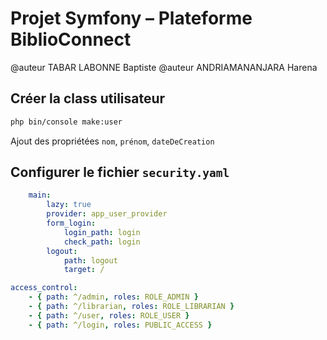 # Projet Symfony – Plateforme BiblioConnect
@auteur TABAR LABONNE Baptiste
@auteur ANDRIAMANANJARA Harena

## Créer la class utilisateur 
```bash
php bin/console make:user
```
Ajout des propriétées `nom`, `prénom`, `dateDeCreation`

## Configurer le fichier `security.yaml`
```yaml
    main:
        lazy: true
        provider: app_user_provider
        form_login:
            login_path: login
            check_path: login
        logout:
            path: logout
            target: /

access_control:
    - { path: ^/admin, roles: ROLE_ADMIN }
    - { path: ^/librarian, roles: ROLE_LIBRARIAN }
    - { path: ^/user, roles: ROLE_USER }
    - { path: ^/login, roles: PUBLIC_ACCESS }
```